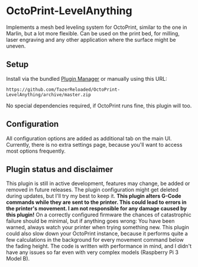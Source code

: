 # OctoPrint-LevelAnything

Implements a mesh bed leveling system for OctoPrint, similar to the one in Marlin, but a lot more flexible.
Can be used on the print bed, for milling, laser engraving and any other application where the surface might be uneven.

## Setup

Install via the bundled [Plugin Manager](http://docs.octoprint.org/en/master/bundledplugins/pluginmanager.html)
or manually using this URL:

    https://github.com/TazerReloaded/OctoPrint-LevelAnything/archive/master.zip

No special dependencies required, if OctoPrint runs fine, this plugin will too.

## Configuration

All configuration options are added as additional tab on the main UI. Currently, there is no extra settings page, because you'll want to access most options frequently.

## Plugin status and disclaimer

This plugin is still in active development, features may change, be added or removed in future releases. The plugin configuration might get deleted during updates, but I'll try my best to keep it.
**This plugin alters G-Code commands while they are sent to the printer. This could lead to errors in the printer's movement. I am not responsible for any damage caused by this plugin!**
On a correctly configured firmware the chances of catastrophic failure should be minimal, but if anything goes wrong: You have been warned, always watch your printer when trying something new.
This plugin could also slow down your OctoPrint instance, because it performs quite a few calculations in the background for every movement command below the fading height. The code is written with performance in mind, and I didn't have any issues so far even with very complex models (Raspberry Pi 3 Model B).
